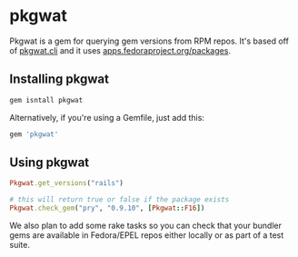 pkgwat
======

Pkgwat is a gem for querying gem versions from RPM repos. It's based off of
[pkgwat.cli](git://github.com/ralphbean/pkgwat.cli.git) and it uses
[apps.fedoraproject.org/packages](https://apps.fedoraproject.org/packages/).



Installing pkgwat
-----------------

```bash
gem isntall pkgwat
```

Alternatively, if you're using a Gemfile, just add this:

```bash
gem 'pkgwat'
```

Using pkgwat
------------

```ruby
Pkgwat.get_versions("rails")

# this will return true or false if the package exists
Pkgwat.check_gem("pry", "0.9.10", [Pkgwat::F16])
```

We also plan to add some rake tasks so you can check that your bundler gems are
available in Fedora/EPEL repos either locally or as part of a test suite.
